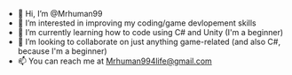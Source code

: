 - 👋 Hi, I’m @Mrhuman99
- 👀 I’m interested in improving my coding/game devlopement skills
- 🌱 I’m currently learning how to code using C# and Unity (I'm a beginner)
- 💞️ I’m looking to collaborate on just anything game-related (and also C#, because I'm a beginner)
- 📫 You can reach me at Mrhuman994life@gmail.com

<!---
Mrhuman99/Mrhuman99 is a ✨ special ✨ repository because its `README.md` (this file) appears on your GitHub profile.
You can click the Preview link to take a look at your changes.
--->
